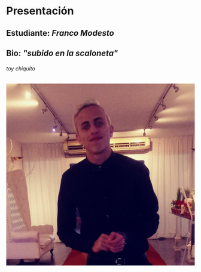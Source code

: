 # **Presentación**

## Estudiante: _Franco Modesto_
## Bio: _"subido en la scaloneta"_

###### _toy chiquito_

![mi foto](Foto.jpg)